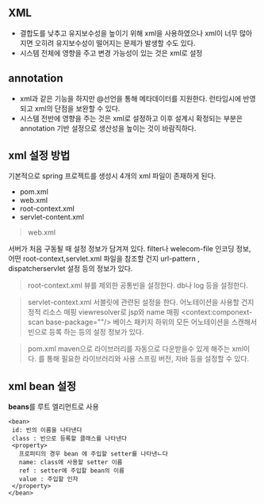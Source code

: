 XML
--------------------------
+ 결합도를 낮추고 유지보수성을 높이기 위해 xml을 사용하였으나 xml이 너무 많아지면 오히려 유지보수성이 떨어지는
문제가 발생할 수도 있다.
+ 시스템 전체에 영향을 주고 변경 가능성이 있는 것은 xml로 설정

annotation
-------------------------------
+ xml과 같은 기능을 하지만 @선언을 통해 메타데이터를 지원한다. 런타임시에 반영되고
xml의 단점을 보완할 수 있다.
+ 시스템 전반에 영향을 주는 것은 xml로 설정하고 이후 설계시 확정되는 부분은 annotation 기반 설정으로 생산성을
높이는 것이 바람직하다.


xml 설정 방법
--------------------------------------------
기본적으로 spring 프로젝트를 생성시 4개의 xml 파일이 존재하게 된다.
 + pom.xml
 + web.xml
 + root-context.xml
 + servlet-content.xml
 
 > web.xml
 
 서버가 처음 구동될 때 설정 정보가 담겨져 있다. filter나 welecom-file 인코딩 정보, 어떤 root-context,servlet.xml
 파일을 참조할 건지 url-pattern , dispatcherservlet 설정 등의 정보가 있다.
 
 >root-context.xml
 뷰를 제외한 공통빈을 설정한다. db나 log 등을 설정한다.
 
 >servlet-context.xml
 서블릿에 관련된 설정을 한다. <annotation-driven/> 어노테이션을 사용할 건지
 정적 리소스 매핑 <resource mapping="/resources/**/" location="/resources/">
 viewresolver로 jsp와 name 매핑
 <context:componext-scan base-package=""/> 베이스 패키지 하위의 모든 어노테이션을 스캔해서 빈으로 등록
 하는 등의 설정 정보가 있다.
 
 >pom.xml
 maven으로 라이브러리를 자동으로 다운받을수 있게 해주는 xml이다. <dependency></dependency>를 통해 필요한 라이브러리와 
 사용 스프링 버전, 자바 등을 설정할 수 있다.
 
 xml bean 설정
 ---------------------------------
 **beans**를 루트 엘리먼트로 사용
 
 ~~~
 <bean>
  id: 빈의 이름을 나타낸다
  class : 빈으로 등록할 클래스를 나타낸다
  <property>
    프로퍼티의 경우 bean 에 주입할 setter를 나타낸ㄴ다
    name: class에 사용할 setter 이름
    ref : setter에 주입할 bean의 이름
    value : 주입할 인자
  </property>
 </bean>
 ~~~
 
